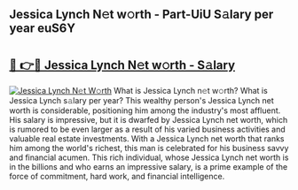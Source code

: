 ## Jessica Lynch N𝚎t w𝚘rth - Part-UiU S𝚊lary per year euS6Y

# <h2><a href="http://gc1kdp.nevu.top/?p=Jessica+Lynch">🔗 👉🔴 Jessica Lynch N𝚎t w𝚘rth - S𝚊lary</a></h2>

[![Jessica Lynch N𝚎t W𝚘rth](https://i.imgur.com/Oavwk0R.jpeg)](http://gc1kdp.nevu.top/?p=Jessica+Lynch)
What is Jessica Lynch n𝚎t w𝚘rth? What is Jessica Lynch s𝚊lary per year?
This wealthy person's Jessica Lynch net worth is considerable, positioning him among the industry's most affluent. His salary is impressive, but it is dwarfed by Jessica Lynch net worth, which is rumored to be even larger as a result of his varied business activities and valuable real estate investments. With a Jessica Lynch net worth that ranks him among the world's richest, this man is celebrated for his business savvy and financial acumen. This rich individual, whose Jessica Lynch net worth is in the billions and who earns an impressive salary, is a prime example of the force of commitment, hard work, and financial intelligence.
